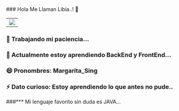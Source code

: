

<!DOCTYPE html>
<html>
<head>
	### Hola Me Llaman Libia..! 👋
	<meta charset="utf-8">
</head>
<body>
	<table>
		<tr>
			<td>
				<img src="https://www.gifsanimados.org/datamedia/185/abeja-imagen-animada-0130.gif">
			</td>
		
		
	 
		   
  </tr>

</table>
		

		

 
</body>
</html>



### 🔭 Trabajando mi paciencia...

### 🌱 Actualmente estoy aprendiendo BackEnd y FrontEnd...

### 😄 Pronombres: Margarita_Sing

### ⚡ Dato curioso: Estoy aprendiendo lo que antes no pude.. 

###*** Mi lenguaje favorito sin duda es JAVA... 




